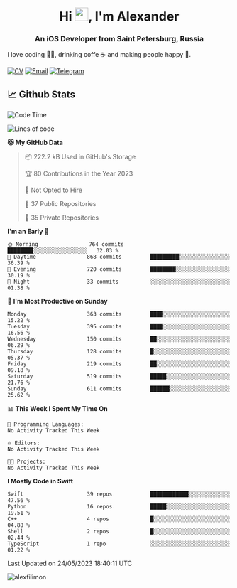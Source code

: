 <h1 align="center">Hi <img src="https://raw.githubusercontent.com/MartinHeinz/MartinHeinz/master/wave.gif" width="30px">, I'm Alexander</h1>
<h3 align="center">An iOS Developer from Saint Petersburg, Russia</h3>

I love coding 👨‍💻, drinking coffe ☕️ and making people happy 🎊.

[![CV](https://img.shields.io/badge/CV-Александр%20Филимонов-14b420)](http://alexfilimon.github.io/)
[![Email](https://img.shields.io/badge/Email-as.filimonov@mail.ru-f39f37)](mailto:as.filimonov@mail.ru)
[![Telegram](https://img.shields.io/badge/Telegram-alexfilimon-1686b1)](https://t.me/alexfilimon)

## 📈 Github Stats

<!--START_SECTION:waka-->
![Code Time](http://img.shields.io/badge/Code%20Time-0%20secs-blue)

![Lines of code](https://img.shields.io/badge/From%20Hello%20World%20I%27ve%20Written-1.4%20million%20lines%20of%20code-blue)

**🐱 My GitHub Data** 

> 📦 222.2 kB Used in GitHub's Storage 
 > 
> 🏆 80 Contributions in the Year 2023
 > 
> 🚫 Not Opted to Hire
 > 
> 📜 37 Public Repositories 
 > 
> 🔑 35 Private Repositories 
 > 
**I'm an Early 🐤** 

```text
🌞 Morning                764 commits         ████████░░░░░░░░░░░░░░░░░   32.03 % 
🌆 Daytime                868 commits         █████████░░░░░░░░░░░░░░░░   36.39 % 
🌃 Evening                720 commits         ████████░░░░░░░░░░░░░░░░░   30.19 % 
🌙 Night                  33 commits          ░░░░░░░░░░░░░░░░░░░░░░░░░   01.38 % 
```
📅 **I'm Most Productive on Sunday** 

```text
Monday                   363 commits         ████░░░░░░░░░░░░░░░░░░░░░   15.22 % 
Tuesday                  395 commits         ████░░░░░░░░░░░░░░░░░░░░░   16.56 % 
Wednesday                150 commits         ██░░░░░░░░░░░░░░░░░░░░░░░   06.29 % 
Thursday                 128 commits         █░░░░░░░░░░░░░░░░░░░░░░░░   05.37 % 
Friday                   219 commits         ██░░░░░░░░░░░░░░░░░░░░░░░   09.18 % 
Saturday                 519 commits         █████░░░░░░░░░░░░░░░░░░░░   21.76 % 
Sunday                   611 commits         ██████░░░░░░░░░░░░░░░░░░░   25.62 % 
```


📊 **This Week I Spent My Time On** 

```text
💬 Programming Languages: 
No Activity Tracked This Week

🔥 Editors: 
No Activity Tracked This Week

🐱‍💻 Projects: 
No Activity Tracked This Week
```

**I Mostly Code in Swift** 

```text
Swift                    39 repos            ████████████░░░░░░░░░░░░░   47.56 % 
Python                   16 repos            █████░░░░░░░░░░░░░░░░░░░░   19.51 % 
C++                      4 repos             █░░░░░░░░░░░░░░░░░░░░░░░░   04.88 % 
Shell                    2 repos             █░░░░░░░░░░░░░░░░░░░░░░░░   02.44 % 
TypeScript               1 repo              ░░░░░░░░░░░░░░░░░░░░░░░░░   01.22 % 
```




 Last Updated on 24/05/2023 18:40:11 UTC
<!--END_SECTION:waka-->

<img align="center" src="https://github-readme-stats.vercel.app/api?username=alexfilimon&show_icons=true" alt="alexfilimon" />
